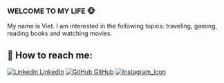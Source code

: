 ### WELCOME TO MY LIFE 🐵

My name is Viet. I am interested in the following topics: traveling, gaming, reading books and watching movies. <br>

## 🦧 How to reach me:

[![Linkedin](https://i.stack.imgur.com/gVE0j.png) LinkedIn](https://www.linkedin.com/in/viet-duong-81b68b210/) [![GitHub](https://i.stack.imgur.com/tskMh.png) GitHub](https://github.com/Zabimaru161) [![Instagram_icon](https://github.com/Zabimaru161/Zabimaru161/assets/97267869/6b41d7cd-b09c-4a74-8e19-bcf036946cab)](https://www.instagram.com/vviet161/)
